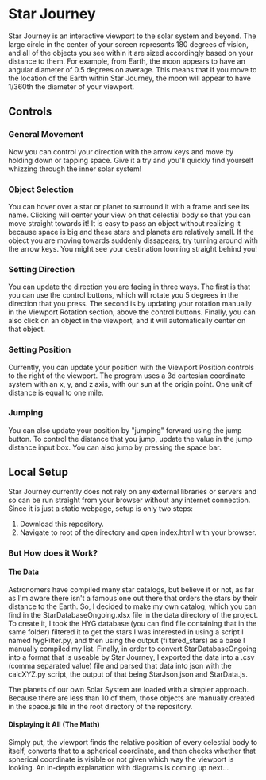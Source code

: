 # Star Journey

Star Journey is an interactive viewport to the solar system and beyond. The large circle in the center of your screen represents 180 degrees of vision, and all of the objects you see within it are sized accordingly based on your distance to them.
For example, from Earth, the moon appears to have an angular diameter of 0.5 degrees on average. This means that if you move to the location of the Earth within Star Journey, the moon will appear to have 1/360th the diameter of your viewport.

## Controls

### General Movement

Now you can control your direction with the arrow keys and move by holding down or tapping space. Give it a try and you'll quickly find yourself whizzing through the inner solar system!

### Object Selection

You can hover over a star or planet to surround it with a frame and see its name. Clicking will center your view on that celestial body so that you can move straight towards it! It is easy to pass an object without realizing it because space is big and these stars and planets are relatively small. If the object you are moving towards suddenly dissapears, try turning around with the arrow keys. You might see your destination looming straight behind you!

### Setting Direction

You can update the direction you are facing in three ways. The first is that you can use the control buttons, which will rotate you 5 degrees in the direction that you press. The second is by updating your rotation manually in the Viewport Rotation section, above the control buttons.
Finally, you can also click on an object in the viewport, and it will automatically center on that object.

### Setting Position

Currently, you can update your position with the Viewport Position controls to the right of the viewport. The program uses a 3d cartesian coordinate system with an x, y, and z axis, with our sun at the origin point.
One unit of distance is equal to one mile.

### Jumping

You can also update your position by "jumping" forward using the jump button. To control the distance that you jump, update the value in the jump distance input box. You can also jump by pressing the space bar.


## Local Setup

Star Journey currently does not rely on any external libraries or servers and so can be run straight from your browser without any internet connection. Since it is just a static webpage, setup is only two steps:

1. Download this repository.
2. Navigate to root of the directory and open index.html with your browser.

### But How does it Work?

#### The Data

Astronomers have compiled many star catalogs, but believe it or not, as far as I'm aware there isn't a famous one out there that orders the stars by their distance to the Earth. So, I decided to make my own catalog, which you can find in the StarDatabaseOngoing.xlsx file in the data directory of the project. To create it, I took the HYG database (you can find file containing that in the same folder) filtered it to get the stars I was interested in using a script I named hygFilter.py, and then using the output (filtered_stars) as a base I manually compiled my list. Finally, in order to convert StarDatabaseOngoing into a format that is useable by Star Journey, I exported the data into a .csv (comma separated value) file and parsed that data into json with the calcXYZ.py script, the output of that being StarJson.json and StarData.js.

The planets of our own Solar System are loaded with a simpler approach. Because there are less than 10 of them, those objects are manually created in the space.js file in the root directory of the repository.

#### Displaying it All (The Math)

Simply put, the viewport finds the relative position of every celestial body to itself, converts that to a spherical coordinate, and then checks whether that spherical coordinate is visible or not given which way the viewport is looking. An in-depth explanation with diagrams is coming up next...
